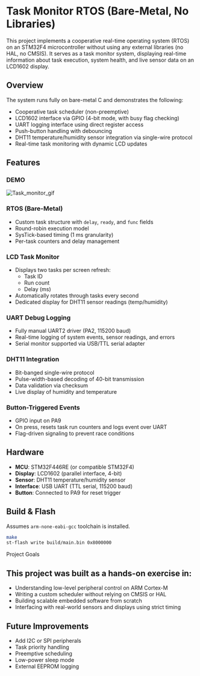 # Task Monitor RTOS (Bare-Metal, No Libraries)

This project implements a cooperative real-time operating system (RTOS) on an STM32F4 microcontroller without using any external libraries (no HAL, no CMSIS). It serves as a task monitor system, displaying real-time information about task execution, system health, and live sensor data on an LCD1602 display.

## Overview

The system runs fully on bare-metal C and demonstrates the following:

- Cooperative task scheduler (non-preemptive)
- LCD1602 interface via GPIO (4-bit mode, with busy flag checking)
- UART logging interface using direct register access
- Push-button handling with debouncing
- DHT11 temperature/humidity sensor integration via single-wire protocol
- Real-time task monitoring with dynamic LCD updates

## Features

### DEMO
![Task_monitor_gif](https://github.com/user-attachments/assets/aa2ea48c-ba48-4b08-a74a-b65166db51af)


### RTOS (Bare-Metal)

- Custom task structure with `delay`, `ready`, and `func` fields
- Round-robin execution model
- SysTick-based timing (1 ms granularity)
- Per-task counters and delay management

### LCD Task Monitor

- Displays two tasks per screen refresh:
  - Task ID
  - Run count
  - Delay (ms)
- Automatically rotates through tasks every second
- Dedicated display for DHT11 sensor readings (temp/humidity)

### UART Debug Logging

- Fully manual UART2 driver (PA2, 115200 baud)
- Real-time logging of system events, sensor readings, and errors
- Serial monitor supported via USB/TTL serial adapter

### DHT11 Integration

- Bit-banged single-wire protocol
- Pulse-width-based decoding of 40-bit transmission
- Data validation via checksum
- Live display of humidity and temperature

### Button-Triggered Events

- GPIO input on PA9
- On press, resets task run counters and logs event over UART
- Flag-driven signaling to prevent race conditions

## Hardware

- **MCU**: STM32F446RE (or compatible STM32F4)
- **Display**: LCD1602 (parallel interface, 4-bit)
- **Sensor**: DHT11 temperature/humidity sensor
- **Interface**: USB UART (TTL serial, 115200 baud)
- **Button**: Connected to PA9 for reset trigger

## Build & Flash

Assumes `arm-none-eabi-gcc` toolchain is installed.

```bash
make
st-flash write build/main.bin 0x8000000
```
Project Goals

## This project was built as a hands-on exercise in:

  - Understanding low-level peripheral control on ARM Cortex-M
  - Writing a custom scheduler without relying on CMSIS or HAL
  - Building scalable embedded software from scratch
  - Interfacing with real-world sensors and displays using strict timing

## Future Improvements

  - Add I2C or SPI peripherals
  - Task priority handling
  - Preemptive scheduling
  - Low-power sleep mode
  - External EEPROM logging

